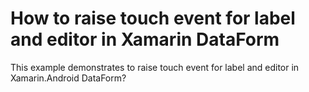 # How to raise touch event for label and editor in Xamarin DataForm
This example demonstrates to raise touch event for label and editor in Xamarin.Android DataForm?
